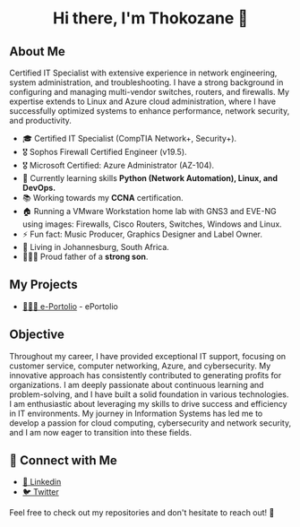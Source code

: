 <h1 align="center">Hi there, I'm Thokozane 👋</h1>

## About Me

Certified IT Specialist with extensive experience in network engineering, system administration, and troubleshooting. I have a strong background in configuring and managing multi-vendor switches, routers, and firewalls. My expertise extends to Linux and Azure cloud administration, where I have successfully optimized systems to enhance performance, network security, and productivity.

- 🎓 Certified IT Specialist (CompTIA Network+, Security+).
- 🎖️ Sophos Firewall Certified Engineer (v19.5).
- 🎖️ Microsoft Certified: Azure Administrator (AZ-104).
- 🚀 Currently learning skills **Python (Network Automation), Linux, and DevOps.**
- 📚  Working towards my **CCNA** certification.
- 🏠 Running a VMware Workstation home lab with GNS3 and EVE-NG using images: Firewalls, Cisco Routers, Switches, Windows and Linux.
- ⚡ Fun fact: Music Producer, Graphics Designer and Label Owner.
- 📍 Living in Johannesburg, South Africa.
- 👨🏾‍🍼 Proud father of a **strong son**.

## My Projects
- [👨🏾‍💻 e-Portolio](https://github.com/skyzo-sa/ePortfolio/tree/main) - ePortolio

## Objective

Throughout my career, I have provided exceptional IT support, focusing on customer service, computer networking, Azure, and cybersecurity. My innovative approach has consistently contributed to generating profits for organizations. I am deeply passionate about continuous learning and problem-solving, and I have built a solid foundation in various technologies. I am enthusiastic about leveraging my skills to drive success and efficiency in IT environments. My journey in Information Systems has led me to develop a passion for cloud computing, cybersecurity and network security, and I am now eager to transition into these fields.

## 🤳 Connect with Me

- [💼 Linkedin](https://linkedin.com/in/tempanza)
- [🐦 Twitter](https://x.com/skyzo_sa)


Feel free to check out my repositories and don't hesitate to reach out! 🚀
